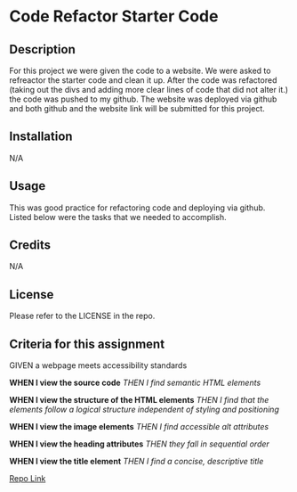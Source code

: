 # Code Refactor Starter Code

## Description

For this project we were given the code to a website. We were asked to refreactor the starter code and clean it up. After the code was refactored (taking out the divs and adding more clear lines of code that did not alter it.) the code was pushed to my github. The website was deployed via github and both github and the website link will be submitted for this project.

## Installation

N/A

## Usage

This was good practice for refactoring code and deploying via github. Listed below were the tasks that we needed to accomplish.

## Credits

N/A

## License

Please refer to the LICENSE in the repo.

## Criteria for this assignment

GIVEN a webpage meets accessibility standards

**WHEN I view the source code**
*THEN I find semantic HTML elements*

**WHEN I view the structure of the HTML elements**
*THEN I find that the elements follow a logical structure independent of styling and positioning*

**WHEN I view the image elements**
*THEN I find accessible alt attributes*

**WHEN I view the heading attributes**
*THEN they fall in sequential order*

**WHEN I view the title element**
*THEN I find a concise, descriptive title*

[Repo Link](https://github.com/PintoDrop/urban-oct-homework)